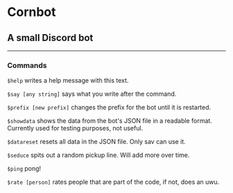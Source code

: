 # Cornbot
## A small Discord bot
---
### Commands
`$help` writes a help message with this text.

`$say [any string]` says what you write after the command.

`$prefix [new prefix]` changes the prefix for the bot until it is restarted.

`$showdata` shows the data from the bot's JSON file in a readable format. Currently used for testing purposes, not useful.

`$datareset` resets all data in the JSON file. Only sav can use it.

`$seduce` spits out a random pickup line. Will add more over time.

`$ping` pong!

`$rate [person]` rates people that are part of the code, if not, does an uwu.